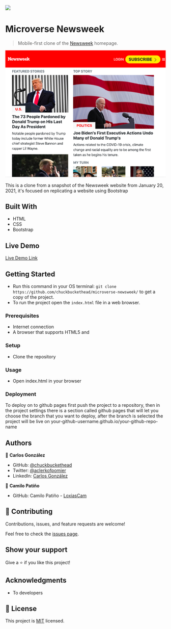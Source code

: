 ![](https://img.shields.io/badge/Microverse-blueviolet)

# Microverse Newsweek

> Mobile-first clone of the [Newsweek](https://thenextweb.com/) homepage.

![Screenshot](resources/screenshot.png)

This is a clone from a snapshot of the Newsweek website from January 20, 2021, it's focused on replicating a website using Bootstrap

## Built With

- HTML
- CSS
- Bootstrap

## Live Demo

[Live Demo Link](https://chuckbuckethead.github.io/microverse-newsweek/)


## Getting Started

- Run this command in your OS terminal: `git clone https://github.com/chuckbuckethead/microverse-newsweek/` to get a copy of the project.
- To run the project open the `index.html` file in a web browser.


### Prerequisites

* Internet connection
* A browser that supports HTML5 and

### Setup

* Clone the repository

### Usage

* Open index.html in your browser

### Deployment

To deploy on to github pages first push the project to a repository, then
in the project settings there is a section called github pages that will let you choose the branch that you want to deploy, after the branch is selected the project will be live on your-github-username.github.io/your-github-repo-name

## Authors

👤 **Carlos González**

- GitHub: [@chuckbuckethead](https://github.com/chuckbuckethead)
- Twitter: [@aclerkofpomier](https://twitter.com/aclerkofpomier)
- LinkedIn: [Carlos González](https://www.linkedin.com/in/chuckbuckethead/)

👤 **Camilo Patiño**

- GitHub: Camilo Patiño - [LoxiasCam](https://github.com/LoxiasCam)

## 🤝 Contributing

Contributions, issues, and feature requests are welcome!

Feel free to check the [issues page](https://github.com/chuckbuckethead/microverse-newsweek/issues).

## Show your support

Give a ⭐️ if you like this project!

## Acknowledgments

- To developers

## 📝 License

This project is [MIT](https://www.mit.edu/~amini/LICENSE.md) licensed.
